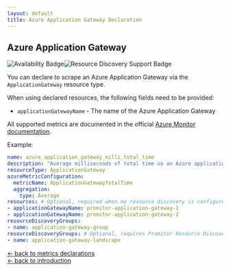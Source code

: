 ```yaml
---
layout: default
title: Azure Application Gateway Declaration
---
```


## Azure Application Gateway

![Availability Badge](https://img.shields.io/badge/Available%20Starting-v2.0-green.svg)![Resource Discovery Support Badge](https://img.shields.io/badge/Support%20for%20Resource%20Discovery-Yes-green.svg)

You can declare to scrape an Azure Application Gateway via the `ApplicationGateway` resource
type.

When using declared resources, the following fields need to be provided:

- `applicationGatewayName` - The name of the Azure Application Gateway

All supported metrics are documented in the official [Azure Monitor documentation](https://docs.microsoft.com/en-us/azure/azure-monitor/platform/metrics-supported#microsoftnetworkapplicationgateways).

Example:

```yaml
name: azure_application_gateway_milli_total_time
description: "Average milliseconds of total time on an Azure application gateway"
resourceType: ApplicationGateway
azureMetricConfiguration:
  metricName: ApplicationGatewayTotalTime
  aggregation:
    type: Average
resources: # Optional, required when no resource discovery is configured
- applicationGatewayName: promitor-application-gateway-1
- applicationGatewayName: promitor-application-gateway-2
resourceDiscoveryGroups:
- name: application-gateway-group
resourceDiscoveryGroups: # Optional, requires Promitor Resource Discovery agent (https://promitor.io/concepts/how-it-works#using-resource-discovery)
- name: application-gateway-landscape
```

<!-- markdownlint-disable MD033 -->
[&larr; back to metrics declarations](/configuration/v2.x/metrics)<br />
[&larr; back to introduction](/)
<!-- markdownlint-enable -->
